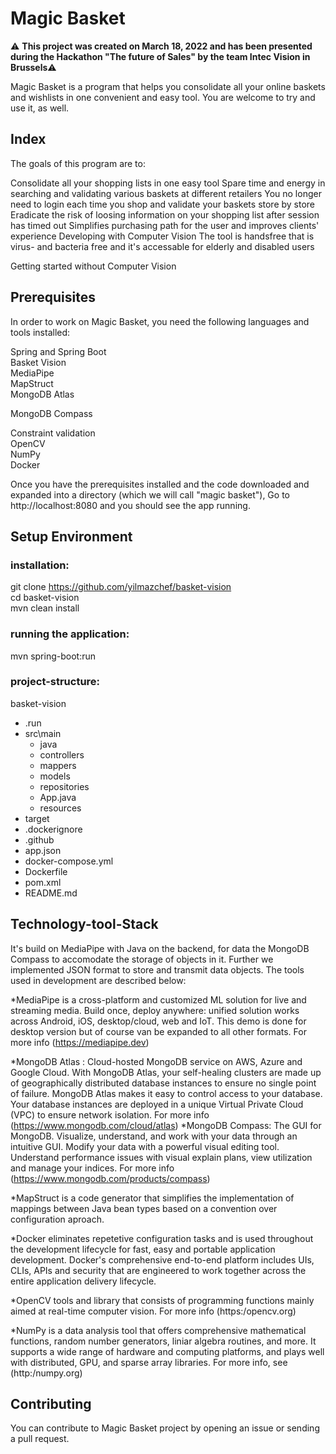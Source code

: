 # Magic Basket

⚠️ **This project was created on March 18, 2022 and has been presented during the Hackathon "The future of Sales" by the team Intec Vision in Brussels**⚠️ 

Magic Basket is a program that helps you consolidate all your online baskets and wishlists in one convenient and easy tool. You are welcome to try and use it, as well.

## Index
The goals of this program are to:

Consolidate all your shopping lists in one easy tool
Spare time and energy in searching and validating various baskets at different retailers
You no longer need to login each time you shop and validate your baskets store by store
Eradicate the risk of loosing information on your shopping list after session has timed out
Simplifies purchasing path for the user and improves clients' experience
Developing with Computer Vision
The tool is handsfree that is virus- and bacteria free and it's accessable for elderly and disabled users

Getting started without Computer Vision

## Prerequisites <br/>
In order to work on Magic Basket, you need the following languages and tools installed: <br/>

Spring and Spring Boot <br/>
Basket Vision <br/>
MediaPipe <br/>
MapStruct <br/>
MongoDB Atlas <br/>

MongoDB Compass <br/>

Constraint validation <br/>
OpenCV <br/>
NumPy <br/>
Docker <br/>

Once you have the prerequisites installed and the code downloaded and expanded into a directory (which we will call "magic basket"),
Go to http://localhost:8080 and you should see the app running.

## Setup Environment

### installation: <br/>
git clone https://github.com/yilmazchef/basket-vision <br/>
cd basket-vision <br/>
mvn clean install <br/>

### running the application: <br/>
mvn spring-boot:run

### project-structure:
basket-vision
* .run
* src\main
  * java
   * controllers
   * mappers
   * models
   * repositories
    * App.java
  * resources
* target
* .dockerignore
* .github
* app.json
* docker-compose.yml
* Dockerfile
* pom.xml
* README.md

## Technology-tool-Stack

It's build on MediaPipe with Java on the backend, for data the MongoDB Compass to accomodate the storage of objects in it. Further we implemented JSON format to store and transmit data objects.
The tools used in development are described below:

*MediaPipe is a cross-platform and customized ML solution for live and streaming media. Build once, deploy anywhere: unified solution works across Android, iOS, desktop/cloud, web and IoT.
This demo is done for desktop version but of course van be expanded to all other formats. For more info (https://mediapipe.dev)

*MongoDB Atlas : Cloud-hosted MongoDB service on AWS, Azure and Google Cloud. With MongoDB Atlas, your self-healing clusters are made up of geographically distributed database instances to ensure no single point of failure. MongoDB Atlas makes it easy to control access to your database. Your database instances are deployed in a unique Virtual Private Cloud (VPC) to ensure network isolation. For more info (https://www.mongodb.com/cloud/atlas)
*MongoDB Compass: The GUI for MongoDB. Visualize, understand, and work with your data through an intuitive GUI. Modify your data with a powerful visual editing tool. Understand performance issues with visual explain plans, view utilization and manage your indices. For more info (https://www.mongodb.com/products/compass)

*MapStruct is a code generator that simplifies the implementation of mappings between Java bean types based on a convention over configuration aproach.

*Docker eliminates repetetive configuration tasks and is used throughout the development lifecycle for fast, easy and portable application development. Docker's comprehensive end-to-end platform includes UIs, CLIs, APIs and security that are engineered to work together across the entire application delivery lifecycle.

*OpenCV tools and library that consists of programming functions mainly aimed at real-time computer vision. For more info (https:/opencv.org)

*NumPy is a data analysis tool that offers comprehensive mathematical functions, random number generators, liniar algebra routines, and more. It supports a wide range of hardware and computing platforms, and plays well with distributed, GPU, and sparse array libraries. For more info, see (http:/numpy.org)

## Contributing

You can contribute to Magic Basket project by opening an issue or sending a pull request. 
